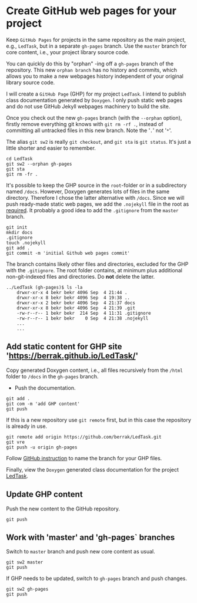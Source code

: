 # Create GitHub web pages for your project

Keep `GitHub Pages` for projects in the same repository as the main project, e.g., `LedTask`, but in a separate `gh-pages` branch. Use the `master` branch for core content, i.e., your project library source code.

You can quickly do this by "orphan" -ing off a `gh-pages` branch of the repository. This new `orphan branch` has no history and commits, which allows you to make a new webpages history independent of your original library source code. 

I will create a `GitHub Page` (GHP) for my project `LedTask`. I intend to publish class documentation generated by `Doxygen`. I only push static web pages and do not use GitHub Jekyll webpages machinery to build the site. 

Once you check out the new `gh-pages` branch (with the `--orphan` option), firstly remove everything git knows with `git rm -rf .`, instead of committing all untracked files in this new branch. Note the '`.`' not '`*`'.

The alias `git sw2` is really `git checkout`, and `git sta` is `git status`. It's just a little shorter and easier to remember.
```
cd LedTask
git sw2 --orphan gh-pages        
git sta
git rm -fr .
```

It's possible to keep the GHP source in the `root`-folder or in a subdirectory named `/docs`. However, Doxygen generates lots of files in the same directory. Therefore I chose the latter alternative with `/docs`. Since we will push ready-made static web pages, we add the `.nojekyll` file in the root as [required](https://docs.github.com/en/pages/getting-started-with-github-pages/about-github-pages#static-site-generators). It probably a good idea to add the `.gitignore` from the `master` branch.

```
git init
mkdir docs
.gitignore
touch .nojekyll
git add .
git commit -m 'initial Github web pages commit'
```

The branch contains likely other files and directories, excluded for the GHP with the `.gitignore`. The root folder contains, at minimum plus additional non-git-indexed files and directories. Do **not** delete the latter.

```
../LedTask (gh-pages)$ ls -la
    drwxr-xr-x 4 bekr bekr 4096 Sep  4 21:44 .
    drwxr-xr-x 8 bekr bekr 4096 Sep  4 19:38 ..
    drwxr-xr-x 2 bekr bekr 4096 Sep  4 21:37 docs
    drwxr-xr-x 8 bekr bekr 4096 Sep  4 21:39 .git
    -rw-r--r-- 1 bekr bekr  214 Sep  4 11:31 .gitignore
    -rw-r--r-- 1 bekr bekr    0 Sep  4 21:38 .nojekyll
    ...
    ...
```

## Add static content for GHP site 'https://berrak.github.io/LedTask/'

Copy generated Doxygen content, i.e., all files recursively from the `/html` folder to `/docs` in the `gh-pages` branch.

- Push the documentation.
```
git add .
git com -m 'add GHP content'
git push
```
If this is a new repository use `git remote` first, but in this case the repository is already in use.
```
git remote add origin https://github.com/berrak/LedTask.git
git vre
git push -u origin gh-pages
```

Follow [GitHub instruction](https://docs.github.com/en/pages/getting-started-with-github-pages/configuring-a-publishing-source-for-your-github-pages-site) to name the branch for your GHP files. 

Finally, view the `Doxygen` generated class documentation for the project [LedTask](https://berrak.github.io/LedTask/).

## Update GHP content

Push the new content to the GitHub repository.

```
git push
```

## Work with 'master' and 'gh-pages` branches

Switch to `master` branch and push new core content as usual.

```
git sw2 master
git push
```

If GHP needs to be updated, switch to `gh-pages` branch and push changes.

```
git sw2 gh-pages
git push
```
